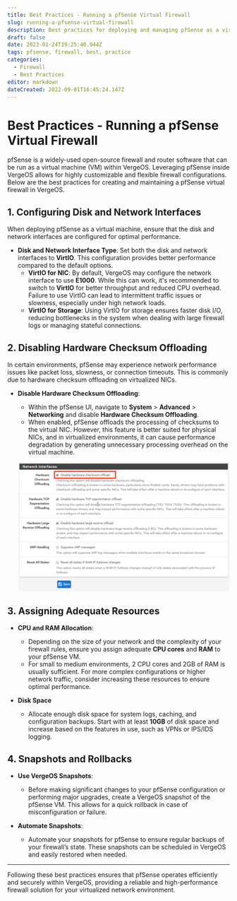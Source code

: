 ```yaml
---
title: Best Practices - Running a pfSense Virtual Firewall
slug: running-a-pfsense-virtual-firewall
description: Best practices for deploying and managing pfSense as a virtual firewall within VergeOS.
draft: false
date: 2023-01-24T19:25:40.944Z
tags: pfsense, firewall, best, practice
categories:
  - Firewall
  - Best Practices
editor: markdown
dateCreated: 2022-09-01T16:45:24.147Z
---
```


# Best Practices - Running a pfSense Virtual Firewall

pfSense is a widely-used open-source firewall and router software that can be run as a virtual machine (VM) within VergeOS. Leveraging pfSense inside VergeOS allows for highly customizable and flexible firewall configurations. Below are the best practices for creating and maintaining a pfSense virtual firewall in VergeOS.

## 1. Configuring Disk and Network Interfaces

When deploying pfSense as a virtual machine, ensure that the disk and network interfaces are configured for optimal performance.

- **Disk and Network Interface Type**: Set both the disk and network interfaces to **VirtIO**. This configuration provides better performance compared to the default options.
    - **VirtIO for NIC**: By default, VergeOS may configure the network interface to use **E1000**. While this can work, it's recommended to switch to **VirtIO** for better throughput and reduced CPU overhead. Failure to use VirtIO can lead to intermittent traffic issues or slowness, especially under high network loads.
    - **VirtIO for Storage**: Using VirtIO for storage ensures faster disk I/O, reducing bottlenecks in the system when dealing with large firewall logs or managing stateful connections.

## 2. Disabling Hardware Checksum Offloading

In certain environments, pfSense may experience network performance issues like packet loss, slowness, or connection timeouts. This is commonly due to hardware checksum offloading on virtualized NICs.

- **Disable Hardware Checksum Offloading**: 
    - Within the pfSense UI, navigate to **System** > **Advanced** > **Networking** and disable **Hardware Checksum Offloading**.
    - When enabled, pfSense offloads the processing of checksums to the virtual NIC. However, this feature is better suited for physical NICs, and in virtualized environments, it can cause performance degradation by generating unnecessary processing overhead on the virtual machine.
  
  ![pfSense NIC Offloading Settings](/docs/public/pfsense-offloading.png)

## 3. Assigning Adequate Resources

- **CPU and RAM Allocation**: 
    - Depending on the size of your network and the complexity of your firewall rules, ensure you assign adequate **CPU cores** and **RAM** to your pfSense VM.
    - For small to medium environments, 2 CPU cores and 2GB of RAM is usually sufficient. For more complex configurations or higher network traffic, consider increasing these resources to ensure optimal performance.

- **Disk Space**
    - Allocate enough disk space for system logs, caching, and configuration backups. Start with at least **10GB** of disk space and increase based on the features in use, such as VPNs or IPS/IDS logging.

## 4. Snapshots and Rollbacks

- **Use VergeOS Snapshots**: 
    - Before making significant changes to your pfSense configuration or performing major upgrades, create a VergeOS snapshot of the pfSense VM. This allows for a quick rollback in case of misconfiguration or failure.

- **Automate Snapshots**: 
    - Automate your snapshots for pfSense to ensure regular backups of your firewall’s state. These snapshots can be scheduled in VergeOS and easily restored when needed.

---

Following these best practices ensures that pfSense operates efficiently and securely within VergeOS, providing a reliable and high-performance firewall solution for your virtualized network environment.
